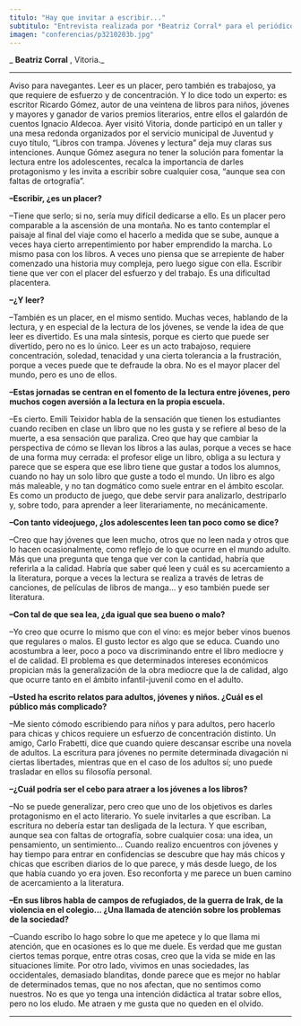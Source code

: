 ```yaml
---
titulo: "Hay que invitar a escribir..."
subtitulo: "Entrevista realizada por *Beatriz Corral* para el periódico *El Correo*, de Vitoria, publicada el miércoles 1 de octubre de 2008. "
imagen: "conferencias/p3210203b.jpg"
---
```

_ **Beatriz Corral** , Vitoria._

* * *

Aviso para navegantes. Leer es un placer, pero también es trabajoso, ya que
requiere de esfuerzo y de concentración. Y lo dice todo un experto: es
escritor Ricardo Gómez, autor de una veintena de libros para niños, jóvenes y
mayores y ganador de varios premios literarios, entre ellos el galardón de
cuentos Ignacio Aldecoa. Ayer visitó Vitoria, donde participó en un taller y
una mesa redonda organizados por el servicio municipal de Juventud y cuyo
título, “Libros con trampa. Jóvenes y lectura” deja muy claras sus
intenciones. Aunque Gómez asegura no tener la solución para fomentar la
lectura entre los adolescentes, recalca la importancia de darles protagonismo
y les invita a escribir sobre cualquier cosa, “aunque sea con faltas de
ortografía”.

**–Escribir, ¿es un placer?**

–Tiene que serlo; si no, sería muy difícil dedicarse a ello. Es un placer
pero comparable a la ascensión de una montaña. No es tanto contemplar el
paisaje al final del viaje como el hacerlo a medida que se sube, aunque a
veces haya cierto arrepentimiento por haber emprendido la marcha. Lo mismo
pasa con los libros. A veces uno piensa que se arrepiente de haber comenzado
una historia muy compleja, pero luego sigue con ella. Escribir tiene que ver
con el placer del esfuerzo y del trabajo. Es una dificultad placentera.

**–¿Y leer?**

–También es un placer, en el mismo sentido. Muchas veces, hablando de la
lectura, y en especial de la lectura de los jóvenes, se vende la idea de que
leer es divertido. Es una mala síntesis, porque es cierto que puede ser
divertido, pero no es lo único. Leer es un acto trabajoso, requiere
concentración, soledad, tenacidad y una cierta tolerancia a la frustración,
porque a veces puede que te defraude la obra. No es el mayor placer del
mundo, pero es uno de ellos.

**–Estas jornadas se centran en el fomento de la lectura entre jóvenes, pero
muchos cogen aversión a la lectura en la propia escuela.**

–Es cierto. Emili Teixidor habla de la sensación que tienen los estudiantes
cuando reciben en clase un libro que no les gusta y se refiere al beso de la
muerte, a esa sensación que paraliza. Creo que hay que cambiar la perspectiva
de cómo se llevan los libros a las aulas, porque a veces se hace de una forma
muy cerrada: el profesor elige un libro, obliga a su lectura y parece que se
espera que ese libro tiene que gustar a todos los alumnos, cuando no hay un
solo libro que guste a todo el mundo. Un libro es algo más maleable, y no tan
dogmático como suele entrar en el ámbito escolar. Es como un producto de
juego, que debe servir para analizarlo, destriparlo y, sobre todo, para
aprender a leer literariamente, no mecánicamente.

**–Con tanto videojuego, ¿los adolescentes leen tan poco como se dice?**

–Creo que hay jóvenes que leen mucho, otros que no leen nada y otros que lo
hacen ocasionalmente, como reflejo de lo que ocurre en el mundo adulto. Más
que una pregunta que tenga que ver con la cantidad, habría que referirla a la
calidad. Habría que saber qué leen y cuál es su acercamiento a la literatura,
porque a veces la lectura se realiza a través de letras de canciones, de
películas de libros de manga… y eso también puede ser literatura.

**–Con tal de que sea lea, ¿da igual que sea bueno o malo?**

–Yo creo que ocurre lo mismo que con el vino: es mejor beber vinos buenos que
regulares o malos. El gusto lector es algo que se educa. Cuando uno
acostumbra a leer, poco a poco va discriminando entre el libro mediocre y el
de calidad. El problema es que determinados intereses económicos propician
más la generalización de la obra mediocre que la de calidad, algo que ocurre
tanto en el ámbito infantil-juvenil como en el adulto.

**–Usted ha escrito relatos para adultos, jóvenes y niños. ¿Cuál es el
público más complicado?**

–Me siento cómodo escribiendo para niños y para adultos, pero hacerlo para
chicas y chicos requiere un esfuerzo de concentración distinto. Un amigo,
Carlo Frabetti, dice que cuando quiere descansar escribe una novela de
adultos. La escritura para jóvenes no permite determinada divagación ni
ciertas libertades, mientras que en el caso de los adultos sí; uno puede
trasladar en ellos su filosofía personal.

**–¿Cuál podría ser el cebo para atraer a los jóvenes a los libros?**

–No se puede generalizar, pero creo que uno de los objetivos es darles
protagonismo en el acto literario. Yo suele invitarles a que escriban. La
escritura no debería estar tan desligada de la lectura. Y que escriban,
aunque sea con faltas de ortografía, sobre cualquier cosa: una idea, un
pensamiento, un sentimiento… Cuando realizo encuentros con jóvenes y hay
tiempo para entrar en confidencias se descubre que hay más chicos y chicas
que escriben diarios de lo que parece, y más desde luego, de los que había
cuando yo era joven. Eso reconforta y me parece un buen camino de
acercamiento a la literatura.

**–En sus libros habla de campos de refugiados, de la guerra de Irak, de la
violencia en el colegio… ¿Una llamada de atención sobre los problemas de la
sociedad?**

–Cuando escribo lo hago sobre lo que me apetece y lo que llama mi atención,
que en ocasiones es lo que me duele. Es verdad que me gustan ciertos temas
porque, entre otras cosas, creo que la vida se mide en las situaciones
límite. Por otro lado, vivimos en unas sociedades, las occidentales,
demasiado blanditas, donde parece que es mejor no hablar de determinados
temas, que no nos afectan, que no sentimos como nuestros. No es que yo tenga
una intención didáctica al tratar sobre ellos, pero no los eludo. Me atraen y
me gusta que no queden en el olvido.

* * *
